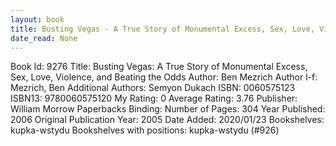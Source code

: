 ```yaml
---
layout: book
title: Busting Vegas - A True Story of Monumental Excess, Sex, Love, Violence, and Beating the Odds
date_read: None
---
```


Book Id: 9276
Title: Busting Vegas: A True Story of Monumental Excess, Sex, Love, Violence, and Beating the Odds
Author: Ben Mezrich
Author l-f: Mezrich, Ben
Additional Authors: Semyon Dukach
ISBN: 0060575123
ISBN13: 9780060575120
My Rating: 0
Average Rating: 3.76
Publisher: William Morrow Paperbacks
Binding: 
Number of Pages: 304
Year Published: 2006
Original Publication Year: 2005
Date Added: 2020/01/23
Bookshelves: kupka-wstydu
Bookshelves with positions: kupka-wstydu (#926)

